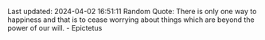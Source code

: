 Last updated: 2024-04-02 16:51:11
Random Quote: There is only one way to happiness and that is to cease worrying about things which are beyond the power of our will. - Epictetus